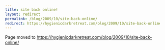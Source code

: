 ```yaml
---
title: site back online!
layout: redirect
permalink: /blog/2009/10/site-back-online/
redirect: https://hygienicdarkretreat.com/blog/2009/10/site-back-online/
---
```


Page moved to <https://hygienicdarkretreat.com/blog/2009/10/site-back-online/>

